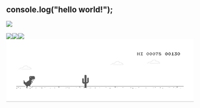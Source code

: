 <!--
**SneakySensei/SneakySensei** is a ✨ _special_ ✨ repository because its `README.md` (this file) appears on your GitHub profile.

Here are some ideas to get you started:

- 🔭 I’m currently working on ...
- 🌱 I’m currently learning ...
- 👯 I’m looking to collaborate on ...
- 🤔 I’m looking for help with ...
- 💬 Ask me about ...
- 📫 How to reach me: ...
- 😄 Pronouns: ...
- ⚡ Fun fact: ...
-->

## console.log("hello world!");
<img src="https://komarev.com/ghpvc/?username=SneakySensei&color=4444ff&label=Hits&style=flat-square" />
<p valign="middle">
  <img align="left" src="https://github-readme-stats.vercel.app/api/top-langs/?username=sneakysensei&theme=material-palenight&layout=compact&langs_count=10&custom_title=%23%20Most%20Used%20Languages%20%F0%9F%91%A8%F0%9F%8F%BD%E2%80%8D%F0%9F%92%BB" />
</p>
<p valign="middle" >
  <img align="left" src="https://github-readme-stats.vercel.app/api?username=sneakysensei&line_height=24&theme=material-palenight&count_private=true&include_all_commits=true&show_icons=true&custom_title=%23%20GitHub%20Stats%20%E2%9C%85" />
</p>
<p valign="middle">
  <img align="left" src="https://github-readme-stats.vercel.app/api/wakatime?username=SneakySensei&theme=material-palenight&card_width=445&custom_title=%23%20Wakatime%20Weekly%20Stats%20📊" />
</p>

<img src="https://raw.githubusercontent.com/SneakySensei/SneakySensei/master/dino.gif" />
